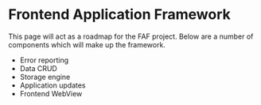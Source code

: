 # Frontend Application Framework

This page will act as a roadmap for the FAF project. Below are a number of components which will make up the framework.

- Error reporting
- Data CRUD
- Storage engine
- Application updates
- Frontend WebView
